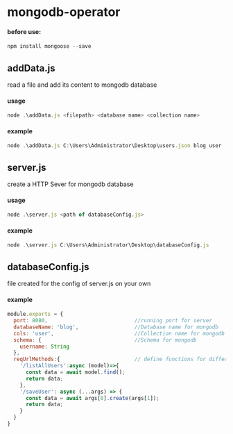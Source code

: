# mongodb-operator

#### before use:
```js
npm install mongoose --save
```

## addData.js
read a file and add its content to mongodb database
#### usage
```js
node .\addData.js <filepath> <database name> <collection name>
```
#### example
```js
node .\addData.js C:\Users\Administrator\Desktop\users.json blog user
```

## server.js
create a HTTP Sever for mongodb database
#### usage
```js
node .\server.js <path of databaseConfig.js>
```
#### example
```js
node .\server.js C:\Users\Administrator\Desktop\databaseConfig.js
```

## databaseConfig.js
file created for the config of server.js on your own
#### example
```js
module.exports = {
  port: 8080,                            //running port for server
  databaseName: 'blog',                  //Database name for mongodb
  cols: 'user',                          //Collection name for mongodb
  schema: {                              //Schema for mongodb
    username: String 
  },
  reqUrlMethods:{                        // define functions for different http request url
    '/listAllUsers':async (model)=>{
      const data = await model.find();
      return data;
    },
    '/saveUser': async (...args) => {
      const data = await args[0].create(args[1]);
      return data;
    }
  }
}
```
